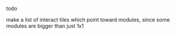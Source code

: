 todo

make a list of interact tiles which point toward modules, since some modules are bigger than just 1x1